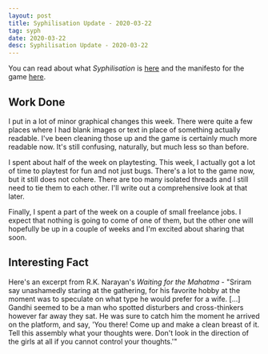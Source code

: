 ```yaml
---
layout: post
title: Syphilisation Update - 2020-03-22
tag: syph
date: 2020-03-22
desc: Syphilisation Update - 2020-03-22
---
```



You can read about what *Syphilisation* is [here](/blog/syph/announce) and the manifesto for the game [here](/blog/syph/newManifesto).

## Work Done

I put in a lot of minor graphical changes this week. There were quite a few places where I had blank images or text in place of something actually readable. I've been cleaning those up and the game is certainly much more readable now. It's still confusing, naturally, but much less so than before.


I spent about half of the week on playtesting. This week, I actually got a lot of time to playtest for fun and not just bugs. There's a lot to the game now, but it still does not cohere. There are too many isolated threads and I still need to tie them to each other. I'll write out a comprehensive look at that later.


Finally, I spent a part of the week on a couple of small freelance jobs. I expect that nothing is going to come of one of them, but the other one will hopefully be up in a couple of weeks and I'm excited about sharing that soon.

## Interesting Fact

Here's an excerpt from R.K. Narayan's *Waiting for the Mahatma* - "Sriram say unashamedly staring at the gathering, for his favorite hobby at the moment was to speculate on what type he would prefer for a wife. [...] Gandhi seemed to be a man who spotted disturbers and cross-thinkers however far away they sat. He was sure to catch him the moment he arrived on the platform, and say, 'You there! Come up and make a clean breast of it. Tell this assembly what your thoughts were. Don't look in the direction of the girls at all if you cannot control your thoughts.'"

